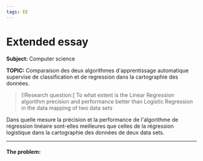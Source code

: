 ```yaml
---
tags: EE
---
```


# Extended essay


**Subject:** Computer science
 
 **TOPIC:** Comparaison des deux algorithmes d'apprentissage automatique supervise de classification et de regression dans la cartographie des données.
 
 >[!Research question:]
 >To what extent is the Linear Regression algorithm precision and performance better than Logistic Regression in the data mapping of two data sets

Dans quelle mesure la précision et la performance de l'algorithme de régression linéaire sont-elles meilleures que celles de la régression logistique dans la cartographie des données de deux data sets.

----- 

#### **The problem:**  